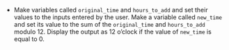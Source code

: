 - Make variables called `original_time` and `hours_to_add` and set their values to the inputs entered by the user. Make a variable called `new_time` and set its value to the sum of the `original_time` and `hours_to_add` modulo 12. Display the output as 12 o’clock if the value of `new_time` is equal to 0.